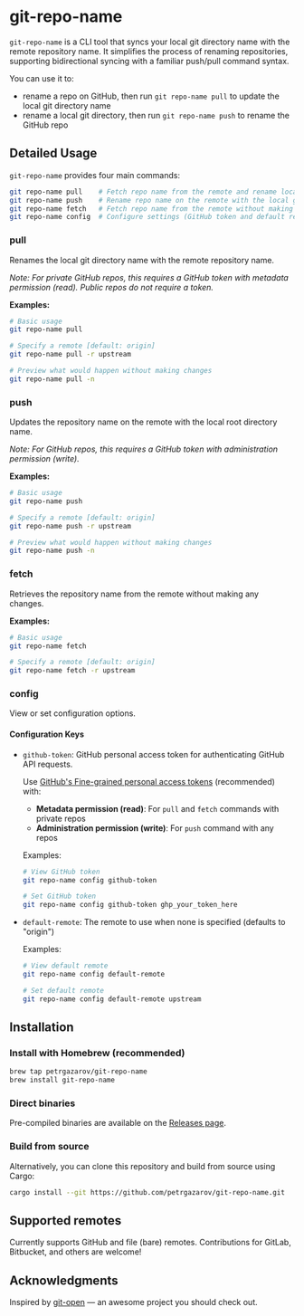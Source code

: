 # git-repo-name

`git-repo-name` is a CLI tool that syncs your local git directory name with the remote repository name. It simplifies the process of renaming repositories, supporting bidirectional syncing with a familiar push/pull command syntax.

You can use it to:

- rename a repo on GitHub, then run `git repo-name pull` to update the local git directory name
- rename a local git directory, then run `git repo-name push` to rename the GitHub repo

## Detailed Usage

`git-repo-name` provides four main commands:

```sh
git repo-name pull    # Fetch repo name from the remote and rename local git directory name to match it
git repo-name push    # Rename repo name on the remote with the local git directory name
git repo-name fetch   # Fetch repo name from the remote without making changes
git repo-name config  # Configure settings (GitHub token and default remote)
```

### pull

Renames the local git directory name with the remote repository name.

_Note: For private GitHub repos, this requires a GitHub token with metadata permission (read). Public repos do not require a token._

**Examples:**

```bash
# Basic usage
git repo-name pull

# Specify a remote [default: origin]
git repo-name pull -r upstream

# Preview what would happen without making changes
git repo-name pull -n
```

### push

Updates the repository name on the remote with the local root directory name.

_Note: For GitHub repos, this requires a GitHub token with administration permission (write)._

**Examples:**

```bash
# Basic usage
git repo-name push

# Specify a remote [default: origin]
git repo-name push -r upstream

# Preview what would happen without making changes
git repo-name push -n
```

### fetch

Retrieves the repository name from the remote without making any changes.

**Examples:**

```bash
# Basic usage
git repo-name fetch

# Specify a remote [default: origin]
git repo-name fetch -r upstream
```

### config

View or set configuration options.

#### Configuration Keys

- `github-token`: GitHub personal access token for authenticating GitHub API requests.

  Use [GitHub's Fine-grained personal access tokens](https://docs.github.com/en/authentication/keeping-your-account-and-data-secure/managing-your-personal-access-tokens#creating-a-fine-grained-personal-access-token) (recommended) with:

  - **Metadata permission (read)**: For `pull` and `fetch` commands with private repos
  - **Administration permission (write)**: For `push` command with any repos

  Examples:

  ```sh
  # View GitHub token
  git repo-name config github-token

  # Set GitHub token
  git repo-name config github-token ghp_your_token_here
  ```

- `default-remote`: The remote to use when none is specified (defaults to "origin")

  Examples:

  ```sh
  # View default remote
  git repo-name config default-remote

  # Set default remote
  git repo-name config default-remote upstream
  ```

## Installation

### Install with Homebrew (recommended)

```bash
brew tap petrgazarov/git-repo-name
brew install git-repo-name
```

### Direct binaries

Pre-compiled binaries are available on the [Releases page](https://github.com/petrgazarov/git-repo-name/releases).

### Build from source

Alternatively, you can clone this repository and build from source using Cargo:

```bash
cargo install --git https://github.com/petrgazarov/git-repo-name.git
```

## Supported remotes

Currently supports GitHub and file (bare) remotes. Contributions for GitLab, Bitbucket, and others are welcome!

## Acknowledgments

Inspired by [git-open](https://github.com/paulirish/git-open) — an awesome project you should check out.
